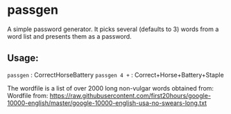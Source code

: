 # passgen

A simple password generator. It picks several (defaults to 3) words from a word list and presents them as a password.

## Usage:

`passgen` : CorrectHorseBattery
`passgen 4 +` : Correct+Horse+Battery+Staple

The wordfile is a list of over 2000 long non-vulgar words obtained from:
Wordfile from: https://raw.githubusercontent.com/first20hours/google-10000-english/master/google-10000-english-usa-no-swears-long.txt
